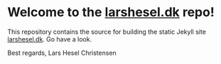 Welcome to the [larshesel.dk](http://larshesel.dk) repo!
==

This repository contains the source for building the static Jekyll
site [larshesel.dk](http://larshesel.dk). Go have a look.

Best regards,
Lars Hesel Christensen
